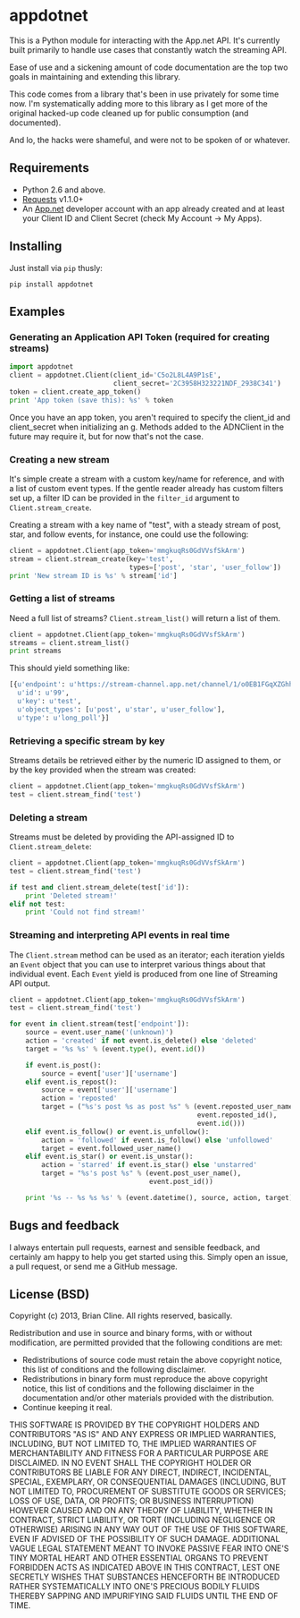# appdotnet

This is a Python module for interacting with the App.net API. It's currently
built primarily to handle use cases that constantly watch the streaming API.

Ease of use and a sickening amount of code documentation are the top two goals
in maintaining and extending this library.

This code comes from a library that's been in use privately for some time now.
I'm systematically adding more to this library as I get more of the original
hacked-up code cleaned up for public consumption (and documented).

And lo, the hacks were shameful, and were not to be spoken of or whatever.


## Requirements

 * Python 2.6 and above.
 * [Requests](http://docs.python-requests.org/en/latest/) v1.1.0+
 * An [App.net](http://app.net) developer account with an app already
   created and at least your Client ID and Client Secret (check My Account ->
   My Apps).


## Installing

Just install via `pip` thusly:

```
pip install appdotnet
```


## Examples

### Generating an Application API Token (required for creating streams)

```python
import appdotnet
client = appdotnet.Client(client_id='C5o2L8L4A9P1sE',
                          client_secret='2C3958H323221NDF_2938C341')
token = client.create_app_token()
print 'App token (save this): %s' % token
```

Once you have an app token, you aren't required to specify the client_id and
client_secret when initializing an g. Methods added to the ADNClient in
the future may require it, but for now that's not the case.


### Creating a new stream

It's simple create a stream with a custom key/name for reference, and with a
list of custom event types. If the gentle reader already has custom filters set
up, a filter ID can be provided in the `filter_id` argument to
`Client.stream_create`.

Creating a stream with a key name of "test", with a steady stream of post,
star, and follow events, for instance, one could use the following:

```python
client = appdotnet.Client(app_token='mmgkuqRs0GdVVsfSkArm')
stream = client.stream_create(key='test',
                              types=['post', 'star', 'user_follow'])
print 'New stream ID is %s' % stream['id']
```


### Getting a list of streams

Need a full list of streams? `Client.stream_list()` will return a list of them.

```python
client = appdotnet.Client(app_token='mmgkuqRs0GdVVsfSkArm')
streams = client.stream_list()
print streams
```

This should yield something like:

```python
[{u'endpoint': u'https://stream-channel.app.net/channel/1/o0EB1FGqXZGhh0DXhJt2yjt4',
  u'id': u'99',
  u'key': u'test',
  u'object_types': [u'post', u'star', u'user_follow'],
  u'type': u'long_poll'}]
```


### Retrieving a specific stream by key

Streams details be retrieved either by the numeric ID assigned to them, or by
the key provided when the stream was created:

```python
client = appdotnet.Client(app_token='mmgkuqRs0GdVVsfSkArm')
test = client.stream_find('test')
```


### Deleting a stream

Streams must be deleted by providing the API-assigned ID to
`Client.stream_delete`:

```python
client = appdotnet.Client(app_token='mmgkuqRs0GdVVsfSkArm')
test = client.stream_find('test')

if test and client.stream_delete(test['id']):
    print 'Deleted stream!'
elif not test:
    print 'Could not find stream!'
```


### Streaming and interpreting API events in real time

The `Client.stream` method can be used as an iterator; each iteration yields an
`Event` object that you can use to interpret various things about that
individual event. Each `Event` yield is produced from one line of Streaming API
output.

```python
client = appdotnet.Client(app_token='mmgkuqRs0GdVVsfSkArm')
test = client.stream_find('test')

for event in client.stream(test['endpoint']):
    source = event.user_name('(unknown)')
    action = 'created' if not event.is_delete() else 'deleted'
    target = '%s %s' % (event.type(), event.id())

    if event.is_post():
        source = event['user']['username']
    elif event.is_repost():
        source = event['user']['username']
        action = 'reposted'
        target = ("%s's post %s as post %s" % (event.reposted_user_name(),
                                               event.reposted_id(),
                                               event.id()))
    elif event.is_follow() or event.is_unfollow():
        action = 'followed' if event.is_follow() else 'unfollowed'
        target = event.followed_user_name()
    elif event.is_star() or event.is_unstar():
        action = 'starred' if event.is_star() else 'unstarred'
        target = "%s's post %s" % (event.post_user_name(),
                                   event.post_id())

    print '%s -- %s %s %s' % (event.datetime(), source, action, target)
```


## Bugs and feedback

I always entertain pull requests, earnest and sensible feedback, and certainly
am happy to help you get started using this. Simply open an issue, a pull
request, or send me a GitHub message.


## License (BSD)

Copyright (c) 2013, Brian Cline. All rights reserved, basically.

Redistribution and use in source and binary forms, with or without
modification, are permitted provided that the following conditions are met:

* Redistributions of source code must retain the above copyright notice, this
  list of conditions and the following disclaimer.
* Redistributions in binary form must reproduce the above copyright notice,
  this list of conditions and the following disclaimer in the documentation
  and/or other materials provided with the distribution.
* Continue keeping it real.

THIS SOFTWARE IS PROVIDED BY THE COPYRIGHT HOLDERS AND CONTRIBUTORS "AS IS" AND
ANY EXPRESS OR IMPLIED WARRANTIES, INCLUDING, BUT NOT LIMITED TO, THE IMPLIED
WARRANTIES OF MERCHANTABILITY AND FITNESS FOR A PARTICULAR PURPOSE ARE
DISCLAIMED. IN NO EVENT SHALL THE COPYRIGHT HOLDER OR CONTRIBUTORS BE LIABLE
FOR ANY DIRECT, INDIRECT, INCIDENTAL, SPECIAL, EXEMPLARY, OR CONSEQUENTIAL
DAMAGES (INCLUDING, BUT NOT LIMITED TO, PROCUREMENT OF SUBSTITUTE GOODS OR
SERVICES; LOSS OF USE, DATA, OR PROFITS; OR BUSINESS INTERRUPTION) HOWEVER
CAUSED AND ON ANY THEORY OF LIABILITY, WHETHER IN CONTRACT, STRICT LIABILITY,
OR TORT (INCLUDING NEGLIGENCE OR OTHERWISE) ARISING IN ANY WAY OUT OF THE USE
OF THIS SOFTWARE, EVEN IF ADVISED OF THE POSSIBILITY OF SUCH DAMAGE.
ADDITIONAL VAGUE LEGAL STATEMENT MEANT TO INVOKE PASSIVE FEAR INTO ONE'S TINY
MORTAL HEART AND OTHER ESSENTIAL ORGANS TO PREVENT FORBIDDEN ACTS AS INDICATED
ABOVE IN THIS CONTRACT, LEST ONE SECRETLY WISHES THAT SUBSTANCES HENCEFORTH BE
INTRODUCED RATHER SYSTEMATICALLY INTO ONE'S PRECIOUS BODILY FLUIDS THEREBY
SAPPING AND IMPURIFYING SAID FLUIDS UNTIL THE END OF TIME.
